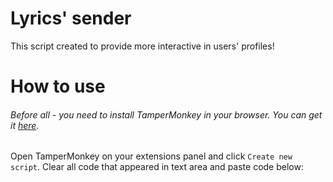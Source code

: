# Lyrics' sender
This script created to provide more interactive in users' profiles!
# How to use
###### Before all - you need to install TamperMonkey in your browser. You can get it [here](https://www.tampermonkey.net).
Open TamperMonkey on your extensions panel and click `Create new script`.
Clear all code that appeared in text area and paste code below:
```js

```
